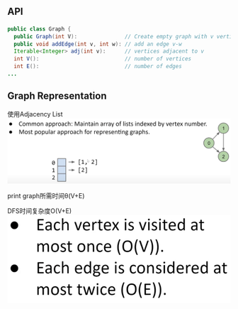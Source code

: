 ## API
```java
public class Graph {
  public Graph(int V):               // Create empty graph with v vertices
  public void addEdge(int v, int w): // add an edge v-w
  Iterable<Integer> adj(int v):      // vertices adjacent to v
  int V():                           // number of vertices
  int E():                           // number of edges
...
```

## Graph Representation
使用Adjacency  List![输入图片说明](/imgs/2025-02-27/LUbB0oL0WPYsFs41.png)

print graph所需时间θ(V+E)

DFS时间复杂度O(V+E)
![输入图片说明](/imgs/2025-02-27/9wkWkzfrMbTZLOgz.png)
<!--stackedit_data:
eyJoaXN0b3J5IjpbLTE4MjE2OTQ2MDldfQ==
-->